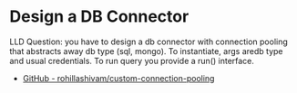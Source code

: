 # Design a DB Connector

LLD Question: you have to design a db connector with connection pooling that abstracts away db type (sql, mongo). To instantiate, args aredb type and usual credentials. To run query you provide a run() interface.

- [GitHub - rohillashivam/custom-connection-pooling](https://github.com/rohillashivam/custom-connection-pooling)
